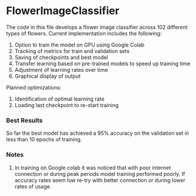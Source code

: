 # FlowerImageClassifier

The code in this file develops a flower image classifier across 102 different types of flowers.  Current implementation includes the following:

1.  Option to train the model on GPU using Google Colab
2.  Tracking of metrics for train and validation sets
3.  Saving of checkpoints and best model
4.  Transfer learning based on pre-trained models to speed up training time
5.  Adjustment of learning rates over time
6.  Graphical display of output

Planned optimizations:
1.  Identification of optimal learning rate
2.  Loading last checkpoint to re-start training  

### Best Results

So far the best model has achieved a 95% accuracy on the validation set in less than 10 epochs of training.

### Notes

1.  In training on Google colab it was noticed that with poor internet connection or during peak periods model training performed poorly.  If accuracy rates seem low re-try with better connection or during lower rates of usage.
